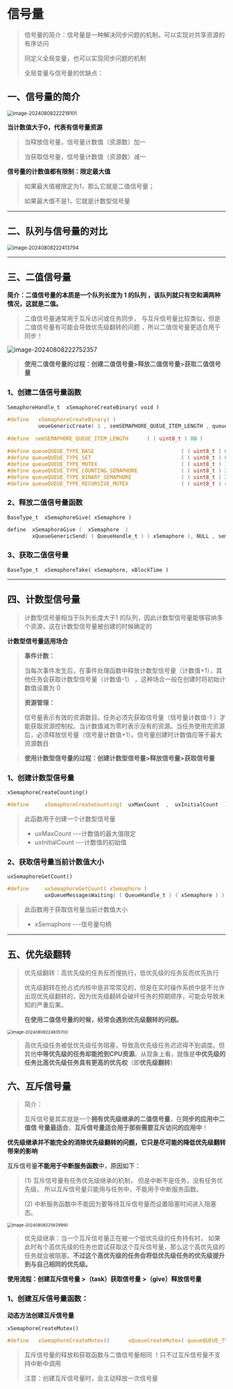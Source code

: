 # 信号量

> 信号量的简介：信号量是一种解决同步问题的机制，可以实现对共享资源的有序访问
>
> 同定义全局变量，也可以实现同步问题的机制
>
> 全局变量与信号量的优缺点：

## 一、信号量的简介

<img src="C:\Users\15924\AppData\Roaming\Typora\typora-user-images\image-20240808222219101.png" alt="image-20240808222219101" style="zoom:80%;" />	

**当计数值大于0，代表有信号量资源**

>当释放信号量，信号量计数值（资源数）加一
>
>当获取信号量，信号量计数值（资源数）减一

**信号量的计数值都有限制：限定最大值**

>如果最大值被限定为1，那么它就是二值信号量；
>
>如果最大值不是1，它就是计数型信号量

---

## 二、**队列与信号量的对比** 

<img src="C:\Users\15924\AppData\Roaming\Typora\typora-user-images\image-20240808222413794.png" alt="image-20240808222413794" style="zoom:80%;" />	

---

## 三、二值信号量

**简介：二值信号量的本质是一个队列长度为 1 的队列 ，该队列就只有空和满两种情况，这就是二值。**

>二值信号量通常用于互斥访问或任务同步， 与互斥信号量比较类似，但是二值信号量有可能会导致优先级翻转的问题 ，所以二值信号量更适合用于同步！

![image-20240808222752357](C:\Users\15924\AppData\Roaming\Typora\typora-user-images\image-20240808222752357.png)

> **使用二值信号量的过程：创建二值信号量>释放二值信号量>获取二值信号量**  

### 1、创建二值信号量函数

`SemaphoreHandle_t  xSemaphoreCreateBinary( void ) `

```c
#define   xSemaphoreCreateBinary( )   					
 		  ueueGenericCreate( 1 , semSEMAPHORE_QUEUE_ITEM_LENGTH , queueQUEUE_TYPE_BINARY_SEMAPHORE )
              
#define  semSEMAPHORE_QUEUE_ITEM_LENGTH      ( ( uint8_t ) 0U )
```

```c
#define queueQUEUE_TYPE_BASE                  			( ( uint8_t ) 0U )	/* 队列 */
#define queueQUEUE_TYPE_SET                  			( ( uint8_t ) 0U )	/* 队列集 */
#define queueQUEUE_TYPE_MUTEX                 			( ( uint8_t ) 1U )	/* 互斥信号量 */
#define queueQUEUE_TYPE_COUNTING_SEMAPHORE    			( ( uint8_t ) 2U )	/* 计数型信号量 */
#define queueQUEUE_TYPE_BINARY_SEMAPHORE     			( ( uint8_t ) 3U )	/* 二值信号量 */
#define queueQUEUE_TYPE_RECURSIVE_MUTEX       			( ( uint8_t ) 4U )	/* 递归互斥信号量 
```

### 2、释放二值信号量函数

`BaseType_t  xSemaphoreGive( xSemaphore ) `

```c
define  xSemaphoreGive (  xSemaphore  )    						
		xQueueGenericSend( ( QueueHandle_t ) ( xSemaphore ), NULL , semGIVE_BLOCK_TIME , queueSEND_TO_BACK )
```

### 3、获取二值信号量

`BaseType_t  xSemaphoreTake( xSemaphore, xBlockTime ) `

---

## 四、计数型信号量

>计数型信号量相当于队列长度大于1 的队列，因此计数型信号量能够容纳多个资源，这在计数型信号量被创建的时候确定的

**计数型信号量适用场合**

>**事件计数：**
>
>当每次事件发生后，在事件处理函数中释放计数型信号量（计数值+1），其他任务会获取计数型信号量（计数值-1） ，这种场合一般在创建时将初始计数值设置为 0 
>
>**资源管理：**
>
>信号量表示有效的资源数目。任务必须先获取信号量（信号量计数值-1 ）才能获取资源控制权。当计数值减为零时表示没有的资源。当任务使用完资源后，必须释放信号量（信号量计数值+1）。信号量创建时计数值应等于最大资源数目

> **使用计数型信号量的过程：创建计数型信号量>释放信号量>获取信号量**

### 1、**创建计数型信号量**

`xSemaphoreCreateCounting()`

```c
#define 	xSemaphoreCreateCounting(  uxMaxCount  ,  uxInitialCount  )   												xQueueCreateCountingSemaphore( (  uxMaxCount  ) , (  uxInitialCount  ) ) 
```

>此函数用于创建一个计数型信号量 
>
>- uxMaxCount                 ---计数值的最大值限定
>- uxInitialCount               ---计数值的初始值

### 2、获取信号量当前计数值大小

`uxSemaphoreGetCount()`

```c
#define 	uxSemaphoreGetCount( xSemaphore ) 							
			uxQueueMessagesWaiting( ( QueueHandle_t ) ( xSemaphore ) )
```

>此函数用于获取信号量当前计数值大小
>
>- xSemaphore                 ---信号量句柄

---

## 五、**优先级翻转**

>优先级翻转：高优先级的任务反而慢执行，低优先级的任务反而优先执行
>
>优先级翻转在抢占式内核中是非常常见的，但是在实时操作系统中是不允许出现优先级翻转的，因为优先级翻转会破坏任务的预期顺序，可能会导致未知的严重后果。
>
>**在使用二值信号量的时候，经常会遇到优先级翻转的问题。**

<img src="C:\Users\15924\AppData\Roaming\Typora\typora-user-images\image-20240808224835700.png" alt="image-20240808224835700" style="zoom: 67%;" />	

>高优先级任务被低优先级任务阻塞，导致高优先级任务迟迟得不到调度。但其他**中等优先级的任务却能抢到CPU资源**。从现象上看，就像是**中优先级的任务比高优先级任务具有更高的优先权**（即**优先级翻转**）

## 六、**互斥信号量**

>简介：
>
>互斥信号量其实就是一个**拥有优先级继承的二值信号量**，在**同步的应用中二值信 号量最适合**。**互斥信号量适合用于那些需要互斥访问的应用中**！

**优先级继承并不能完全的消除优先级翻转的问题，它只是尽可能的降低优先级翻转带来的影响**

互斥信号量**不能用于中断服务函数**中，原因如下：

>(1) 互斥信号量有任务优先级继承的机制， 但是中断不是任务，没有任务优先级， 所以互斥信号量只能用与任务中，不能用于中断服务函数。
>
>(2) 中断服务函数中不能因为要等待互斥信号量而设置阻塞时间进入阻塞态。

<img src="C:\Users\15924\AppData\Roaming\Typora\typora-user-images\image-20240808225629990.png" alt="image-20240808225629990" style="zoom:67%;" />	

>优先级继承：当一个互斥信号量正在被一个低优先级的任务持有时， 如果此时有个高优先级的任务也尝试获取这个互斥信号量，那么这个高优先级的任务就会被阻塞。**不过这个高优先级的任务会将低优先级任务的优先级提升到与自己相同的优先级。**

**使用流程：创建互斥信号量 >（task）获取信号量 >（give）释放信号量**

### 1、创建互斥信号量函数：

**动态方法创建互斥信号量**

`xSemaphoreCreateMutex()`

```c
#define   xSemaphoreCreateMutex()      xQueueCreateMutex( queueQUEUE_TYPE_MUTEX )
```

>互斥信号量的释放和获取函数与二值信号量相同 ！只不过互斥信号量不支持中断中调用
>
>注意：创建互斥信号量时，会主动释放一次信号量